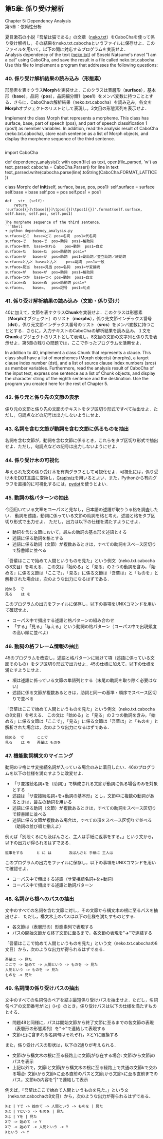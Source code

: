 ## 第5章: 係り受け解析
Chapter 5: Dependency Analysis<br/>
第5章：依赖性分析

夏目漱石の小説『吾輩は猫である』の文章（[neko.txt](http://www.cl.ecei.tohoku.ac.jp/nlp100/data/neko.txt)）をCaboChaを使って係り受け解析し，その結果をneko.txt.cabochaというファイルに保存せよ．このファイルを用いて，以下の問に対応するプログラムを実装せよ．<br/>
Analysis dependency of the text ([neko.txt](http://www.cl.ecei.tohoku.ac.jp/nlp100/data/neko.txt)) of Soseki Natsume's novel "I am a cat" using CaboCha, and save the result in a file called neko.txt.cabocha. Use this file to implement a program that addresses the following questions:

### 40. 係り受け解析結果の読み込み（形態素）
形態素を表すクラス**Morph**を実装せよ．このクラスは表層形（**surface**），基本形（**base**），品詞（**pos**），品詞細分類1（**pos1**）をメンバ変数に持つこととする．さらに，CaboChaの解析結果（neko.txt.cabocha）を読み込み，各文を**Morph**オブジェクトのリストとして表現し，3文目の形態素列を表示せよ．

Implement the class Morph that represents a morpheme. This class has surface, base, part of speech (pos), and part of speech classification 1 (pos1) as member variables. In addition, read the analysis result of CaboCha (neko.txt.cabocha), store each sentence as a list of Morph objects, and display the morpheme sequence of the third sentence.
```Python
```
import CaboCha

def dependency_analysis():
    with open(file) as text, open(file_parsed, 'w') as text_parsed:
        cabocha = CaboCha.Parser()
        for line in text:
            text_parsed.write(cabocha.parse(line).toString(CaboCha.FORMAT_LATTICE))

class Morph:
    def __init__(self, surface, base, pos, pos1):
        self.surface = surface
        self.base    = base
        self.pos     = pos
        self.pos1    = pos1

    def __str__(self):
        return 'surface[{}]\tbase[{}]\tpos[{}]\tpos1[{}]'.format(self.surface, self.base, self.pos, self.pos1)
```
The morpheme sequence of the third sentence.
```Shell
➜ python dependency_analysis.py
surface=どこ	base=どこ	pos=名詞	pos1=代名詞
surface=で	base=で	pos=助詞	pos1=格助詞
surface=生れ	base=生れる	pos=動詞	pos1=自立
surface=た	base=た	pos=助動詞	pos1=*
surface=か	base=か	pos=助詞	pos1=副助詞／並立助詞／終助詞
surface=とんと	base=とんと	pos=副詞	pos1=一般
surface=見当	base=見当	pos=名詞	pos1=サ変接続
surface=が	base=が	pos=助詞	pos1=格助詞
surface=つか	base=つく	pos=動詞	pos1=自立
surface=ぬ	base=ぬ	pos=助動詞	pos1=*
surface=。	base=。	pos=記号	pos1=句点
```

### 41. 係り受け解析結果の読み込み（文節・係り受け）
40に加えて，文節を表すクラス**Chunk**を実装せよ．このクラスは形態素（**Morph**オブジェクト）のリスト（**morphs**），係り先文節インデックス番号（**dst**），係り元文節インデックス番号のリスト（**srcs**）をメンバ変数に持つこととする．さらに，入力テキストのCaboChaの解析結果を読み込み，１文を**Chunk**オブジェクトのリストとして表現し，8文目の文節の文字列と係り先を表示せよ．第5章の残りの問題では，ここで作ったプログラムを活用せよ．

In addition to 40, implement a class Chunk that represents a clause. This class shall have a list of morphemes (Morph objects) (morphs), a target clause index number (dst), and a list of source clause index numbers (srcs) as member variables. Furthermore, read the analysis result of CaboCha of the input text, express one sentence as a list of Chunk objects, and display the character string of the eighth sentence and the destination. Use the program you created here for the rest of Chapter 5.

### 42. 係り元と係り先の文節の表示
係り元の文節と係り先の文節のテキストをタブ区切り形式ですべて抽出せよ．ただし，句読点などの記号は出力しないようにせよ．

### 43. 名詞を含む文節が動詞を含む文節に係るものを抽出
名詞を含む文節が，動詞を含む文節に係るとき，これらをタブ区切り形式で抽出せよ．ただし，句読点などの記号は出力しないようにせよ．

### 44. 係り受け木の可視化
与えられた文の係り受け木を有向グラフとして可視化せよ．可視化には，係り受け木を[DOT言語](http://ja.wikipedia.org/wiki/DOT言語)に変換し，[Graphviz](http://www.graphviz.org/)を用いるとよい．また，Pythonから有向グラフを直接的に可視化するには，[pydot](https://code.google.com/p/pydot/)を使うとよい．

### 45. 動詞の格パターンの抽出
今回用いている文章をコーパスと見なし，日本語の述語が取りうる格を調査したい． 動詞を述語，動詞に係っている文節の助詞を格と考え，述語と格をタブ区切り形式で出力せよ． ただし，出力は以下の仕様を満たすようにせよ．

- 動詞を含む文節において，最左の動詞の基本形を述語とする
- 述語に係る助詞を格とする
- 述語に係る助詞（文節）が複数あるときは，すべての助詞をスペース区切りで辞書順に並べる

「吾輩はここで始めて人間というものを見た」という例文（neko.txt.cabochaの8文目）を考える． この文は「始める」と「見る」の２つの動詞を含み，「始める」に係る文節は「ここで」，「見る」に係る文節は「吾輩は」と「ものを」と解析された場合は，次のような出力になるはずである．

    始める  で
    見る    は を

このプログラムの出力をファイルに保存し，以下の事項をUNIXコマンドを用いて確認せよ．

- コーパス中で頻出する述語と格パターンの組み合わせ
- 「する」「見る」「与える」という動詞の格パターン（コーパス中で出現頻度の高い順に並べよ）

### 46. 動詞の格フレーム情報の抽出
45のプログラムを改変し，述語と格パターンに続けて項（述語に係っている文節そのもの）をタブ区切り形式で出力せよ．45の仕様に加えて，以下の仕様を満たすようにせよ．

- 項は述語に係っている文節の単語列とする（末尾の助詞を取り除く必要はない）
- 述語に係る文節が複数あるときは，助詞と同一の基準・順序でスペース区切りで並べる

「吾輩はここで始めて人間というものを見た」という例文（neko.txt.cabochaの8文目）を考える． この文は「始める」と「見る」の２つの動詞を含み，「始める」に係る文節は「ここで」，「見る」に係る文節は「吾輩は」と「ものを」と解析された場合は，次のような出力になるはずである．
    
    始める  で      ここで
    見る    は を   吾輩は ものを

### 47. 機能動詞構文のマイニング
動詞のヲ格にサ変接続名詞が入っている場合のみに着目したい．46のプログラムを以下の仕様を満たすように改変せよ．

- 「サ変接続名詞+を（助詞）」で構成される文節が動詞に係る場合のみを対象とする
- 述語は「サ変接続名詞+を+動詞の基本形」とし，文節中に複数の動詞があるときは，最左の動詞を用いる
- 述語に係る助詞（文節）が複数あるときは，すべての助詞をスペース区切りで辞書順に並べる
- 述語に係る文節が複数ある場合は，すべての項をスペース区切りで並べる（助詞の並び順と揃えよ）

例えば「別段くるにも及ばんさと、主人は手紙に返事をする。」という文から，以下の出力が得られるはずである．

    返事をする      と に は        及ばんさと 手紙に 主人は

このプログラムの出力をファイルに保存し，以下の事項をUNIXコマンドを用いて確認せよ．

- コーパス中で頻出する述語（サ変接続名詞+を+動詞）
- コーパス中で頻出する述語と助詞パターン

### 48. 名詞から根へのパスの抽出
文中のすべての名詞を含む文節に対し，その文節から構文木の根に至るパスを抽出せよ． ただし，構文木上のパスは以下の仕様を満たすものとする．

- 各文節は（表層形の）形態素列で表現する
- パスの開始文節から終了文節に至るまで，各文節の表現を"**->**"で連結する

「吾輩はここで始めて人間というものを見た」という文（neko.txt.cabochaの8文目）から，次のような出力が得られるはずである．

    吾輩は -> 見た
    ここで -> 始めて -> 人間という -> ものを -> 見た
    人間という -> ものを -> 見た
    ものを -> 見た

### 49. 名詞間の係り受けパスの抽出
文中のすべての名詞句のペアを結ぶ最短係り受けパスを抽出せよ．ただし，名詞句ペアの文節番号がiとj（i<j）のとき，係り受けパスは以下の仕様を満たすものとする．
- 問題48と同様に，パスは開始文節から終了文節に至るまでの各文節の表現（表層形の形態素列）を"->"で連結して表現する
- 文節iとjに含まれる名詞句はそれぞれ，XとYに置換する

また，係り受けパスの形状は，以下の2通りが考えられる．

- 文節iから構文木の根に至る経路上に文節jが存在する場合: 文節iから文節jのパスを表示
- 上記以外で，文節iと文節jから構文木の根に至る経路上で共通の文節kで交わる場合: 文節iから文節kに至る直前のパスと文節jから文節kに至る直前までのパス，文節kの内容を"|"で連結して表示

例えば，「吾輩はここで始めて人間というものを見た。」という文（neko.txt.cabochaの8文目）から，次のような出力が得られるはずである．

    Xは | Yで -> 始めて -> 人間という -> ものを | 見た
    Xは | Yという -> ものを | 見た
    Xは | Yを | 見た
    Xで -> 始めて -> Y
    Xで -> 始めて -> 人間という -> Y
    Xという -> Y

